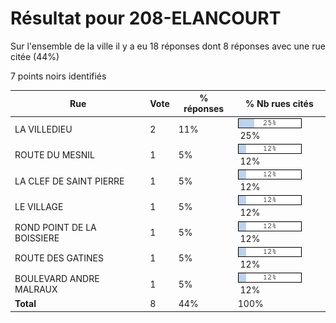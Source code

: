 # Résultat pour 208-ELANCOURT

Sur l'ensemble de la ville il y a eu 18 réponses dont 8 réponses avec une rue citée (44%)

7 points noirs identifiés

| Rue | Vote | % réponses | % Nb rues cités|
|-----|------|------------|----------------|
| LA VILLEDIEU | 2 | 11% | <img src="../../img/bar_25.gif" />&nbsp;25%|
| ROUTE DU MESNIL | 1 | 5% | <img src="../../img/bar_12.gif" />&nbsp;12%|
| LA CLEF DE SAINT PIERRE | 1 | 5% | <img src="../../img/bar_12.gif" />&nbsp;12%|
| LE VILLAGE | 1 | 5% | <img src="../../img/bar_12.gif" />&nbsp;12%|
| ROND POINT DE LA BOISSIERE | 1 | 5% | <img src="../../img/bar_12.gif" />&nbsp;12%|
| ROUTE DES GATINES | 1 | 5% | <img src="../../img/bar_12.gif" />&nbsp;12%|
| BOULEVARD ANDRE MALRAUX | 1 | 5% | <img src="../../img/bar_12.gif" />&nbsp;12%|
| **Total** | 8 | 44% | 100%|
